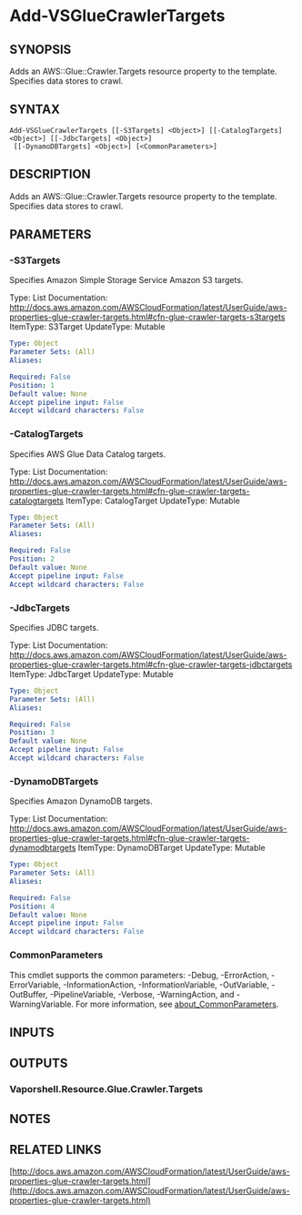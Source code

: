 # Add-VSGlueCrawlerTargets

## SYNOPSIS
Adds an AWS::Glue::Crawler.Targets resource property to the template.
Specifies data stores to crawl.

## SYNTAX

```
Add-VSGlueCrawlerTargets [[-S3Targets] <Object>] [[-CatalogTargets] <Object>] [[-JdbcTargets] <Object>]
 [[-DynamoDBTargets] <Object>] [<CommonParameters>]
```

## DESCRIPTION
Adds an AWS::Glue::Crawler.Targets resource property to the template.
Specifies data stores to crawl.

## PARAMETERS

### -S3Targets
Specifies Amazon Simple Storage Service Amazon S3 targets.

Type: List
Documentation: http://docs.aws.amazon.com/AWSCloudFormation/latest/UserGuide/aws-properties-glue-crawler-targets.html#cfn-glue-crawler-targets-s3targets
ItemType: S3Target
UpdateType: Mutable

```yaml
Type: Object
Parameter Sets: (All)
Aliases:

Required: False
Position: 1
Default value: None
Accept pipeline input: False
Accept wildcard characters: False
```

### -CatalogTargets
Specifies AWS Glue Data Catalog targets.

Type: List
Documentation: http://docs.aws.amazon.com/AWSCloudFormation/latest/UserGuide/aws-properties-glue-crawler-targets.html#cfn-glue-crawler-targets-catalogtargets
ItemType: CatalogTarget
UpdateType: Mutable

```yaml
Type: Object
Parameter Sets: (All)
Aliases:

Required: False
Position: 2
Default value: None
Accept pipeline input: False
Accept wildcard characters: False
```

### -JdbcTargets
Specifies JDBC targets.

Type: List
Documentation: http://docs.aws.amazon.com/AWSCloudFormation/latest/UserGuide/aws-properties-glue-crawler-targets.html#cfn-glue-crawler-targets-jdbctargets
ItemType: JdbcTarget
UpdateType: Mutable

```yaml
Type: Object
Parameter Sets: (All)
Aliases:

Required: False
Position: 3
Default value: None
Accept pipeline input: False
Accept wildcard characters: False
```

### -DynamoDBTargets
Specifies Amazon DynamoDB targets.

Type: List
Documentation: http://docs.aws.amazon.com/AWSCloudFormation/latest/UserGuide/aws-properties-glue-crawler-targets.html#cfn-glue-crawler-targets-dynamodbtargets
ItemType: DynamoDBTarget
UpdateType: Mutable

```yaml
Type: Object
Parameter Sets: (All)
Aliases:

Required: False
Position: 4
Default value: None
Accept pipeline input: False
Accept wildcard characters: False
```

### CommonParameters
This cmdlet supports the common parameters: -Debug, -ErrorAction, -ErrorVariable, -InformationAction, -InformationVariable, -OutVariable, -OutBuffer, -PipelineVariable, -Verbose, -WarningAction, and -WarningVariable. For more information, see [about_CommonParameters](http://go.microsoft.com/fwlink/?LinkID=113216).

## INPUTS

## OUTPUTS

### Vaporshell.Resource.Glue.Crawler.Targets
## NOTES

## RELATED LINKS

[http://docs.aws.amazon.com/AWSCloudFormation/latest/UserGuide/aws-properties-glue-crawler-targets.html](http://docs.aws.amazon.com/AWSCloudFormation/latest/UserGuide/aws-properties-glue-crawler-targets.html)

